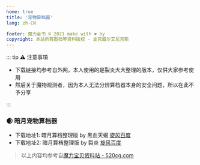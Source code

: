 ```yaml
---
home: true
title: '宠物算档器'
lang: zh-CN

footer: 魔力全书 © 2021 make with ❤️ by
copyright: 本站所有图档等资料版权 - 史克威尔艾尼克斯
---
```



::: tip ⚠️ 注意事項

- 下载链接均参考自外网，本人使用的是裂炎大大整理的版本，仅供大家参考使用
- 然后关于魔物观测者，因为本人无法分辨算档器本身的安全问题，所以在此不予分享

:::

### 🌒 暗月宠物算档器

- 下载地址1: 暗月算档整理版 by 黑血天蝎 [旋风](http://urlxf.qq.com/?6BRJVve)[百度](http://pan.baidu.com/s/1jGKTh7w#path=/%E9%AD%94%E5%8A%9B%E5%AE%9D%E8%B4%9D/%E2%97%87%E2%97%87%E2%97%87%E5%AE%A0%E7%89%A9%E7%AE%97%E6%A1%A3%E6%A8%A1%E6%8B%9F%E2%97%87%E2%97%87%E2%97%87)
- 下载地址2: 暗月算档整理版 by 裂炎 [旋风](http://urlxf.qq.com/?Yn6fmeq)[百度](http://pan.baidu.com/s/1jGKTh7w#path=/%E9%AD%94%E5%8A%9B%E5%AE%9D%E8%B4%9D/%E2%97%87%E2%97%87%E2%97%87%E5%AE%A0%E7%89%A9%E7%AE%97%E6%A1%A3%E6%A8%A1%E6%8B%9F%E2%97%87%E2%97%87%E2%97%87)

> 以上内容均参考自[魔力宝贝资料站 - 520cg.com](http://www.520cg.com/)

